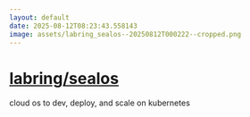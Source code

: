```yaml
---
layout: default
date: 2025-08-12T08:23:43.558143
image: assets/labring_sealos--20250812T000222--cropped.png
---
```


# [labring/sealos](https://github.com/labring/sealos)

cloud os to dev, deploy, and scale on kubernetes
